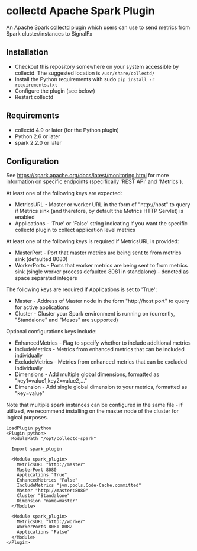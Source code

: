 # collectd Apache Spark Plugin

An Apache Spark [collectd](http://www.collectd.org/) plugin which users can use to send metrics from Spark cluster/instances to SignalFx

## Installation

* Checkout this repository somewhere on your system accessible by collectd. The suggested location is `/usr/share/collectd/`
* Install the Python requirements with sudo ```pip install -r requirements.txt```
* Configure the plugin (see below)
* Restart collectd

## Requirements

* collectd 4.9 or later (for the Python plugin)
* Python 2.6 or later
* spark 2.2.0 or later 

## Configuration
See https://spark.apache.org/docs/latest/monitoring.html for more information on specific endpoints (specifically 'REST API' and 'Metrics').

At least one of the following keys are expected:

* MetricsURL - Master or worker URL in the form of "http://host" to query if Metrics sink (and therefore, by default the Metrics HTTP Servlet) is enabled  
* Applications - 'True' or 'False' string indicating if you want the specific collectd plugin to collect application level metrics 

At least one of the following keys is required if MetricsURL is provided: 

* MasterPort - Port that master metrics are being sent to from metrics sink (defaulted 8080)
* WorkerPorts - Ports that worker metrics are being sent to from metrics sink (single worker process defaulted 8081 in standalone) - denoted as space separated integers 

The following keys are required if Applications is set to 'True': 

* Master - Address of Master node in the form "http://host:port" to query for active applications 
* Cluster - Cluster your Spark environment is running on (currently, "Standalone" and "Mesos" are supported)

Optional configurations keys include:

* EnhancedMetrics - Flag to specify whether to include additional metrics 
* IncludeMetrics - Metrics from enhanced metrics that can be included individually
* ExcludeMetrics - Metrics from enhanced metrics that can be excluded individually
* Dimensions - Add multiple global dimensions, formatted as "key1=value1,key2=value2,..."
* Dimension - Add single global dimension to your metrics, formatted as "key=value"


Note that multiple spark instances can be configured in the same file - if utilized, we recommend installing on the master node of the cluster for logical purposes. 

```
LoadPlugin python
<Plugin python>
  ModulePath "/opt/collectd-spark"

  Import spark_plugin
  
  <Module spark_plugin>
    MetricsURL "http://master"
    MasterPort 8080
    Applications "True"
    EnhancedMetrics "False"
    IncludeMetrics "jvm.pools.Code-Cache.committed"
    Master "http://master:8080"
    Cluster "Standalone"
    Dimension "name=master"
  </Module>
  
  <Module spark_plugin>
    MetricsURL "http://worker"
    WorkerPorts 8081 8082
    Applications "False"
  </Module>
</Plugin>
```
